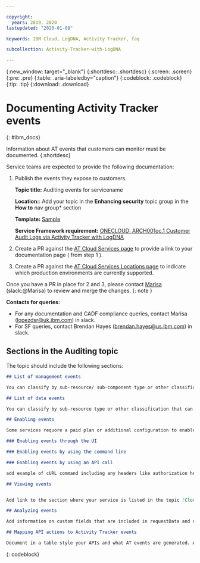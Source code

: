 ```yaml
---

copyright:
  years: 2019, 2020
lastupdated: "2020-01-08"

keywords: IBM Cloud, LogDNA, Activity Tracker, faq

subcollection: Activity-Tracker-with-LogDNA

---
```


{:new_window: target="_blank"}
{:shortdesc: .shortdesc}
{:screen: .screen}
{:pre: .pre}
{:table: .aria-labeledby="caption"}
{:codeblock: .codeblock}
{:tip: .tip}
{:download: .download}


# Documenting Activity Tracker events
{: #ibm_docs}

Information about AT events that customers can monitor must be documented. 
{:shortdesc}

Service teams are expected to provide the following documentation:

1. Publish the events they expose to customers.

    **Topic title:** Auditing events for servicename

    **Location:**: Add your topic in the **Enhancing security** topic group in the **How to** nav group* section  

    **Template:** [Sample](https://github.ibm.com/Bluemix/docs/blob/staging/developing/content-kit/at-events-docs-template.md)

    **Service Framework requirement:** [ONECLOUD: ARCH001oc.1 Customer Audit Logs via Activity Tracker with LogDNA](/docs/service-framework?topic=service-framework-one-cloud-requirements#onecloud-arch001oc-1-customer-audit-logs-via-activity-tracker-with-logdna)

2. Create a PR against the [AT Cloud Services page](https://github.ibm.com/cloud-docs/Activity-Tracker-with-LogDNA/blob/draft/cloud_services.md) to provide a link to your documentation page ( from step 1 ).
3. Create a PR against the [AT Cloud Services Locations page](https://github.ibm.com/cloud-docs/Activity-Tracker-with-LogDNA/blob/draft/cloud_services_locations.md) to indicate which production environments are currently supported.

Once you have a PR in place for 2 and 3, please contact [Marisa](mailto:lopezdsr@uk.ibm.com) (slack:@Marisa) to review and merge the changes.
{: note }


**Contacts for queries:**
* For any documentation and CADF compliance queries, contact Marisa (lopezdsr@uk.ibm.com) in slack.
* For SF queries, contact Brendan Hayes (brendan.hayes@us.ibm.com) in slack.


## Sections in the Auditing topic

The topic should include the following sections:

```md
## List of management events

You can classify by sub-resource/ sub-component type or other classification that can help the customer identify actions.

## List of data events

You can classify by sub-resource type or other classification that can help the customer identify actions.

## Enabling events

Some services requore a paid plan or additional configuration to enable events. Add any information on how to allow the customer to enable collection of events. 

### Enabling events through the UI

### Enabling events by using the command line

### Enabling events by using an API call

add example of cURL command including any headers like authorization headers that might be required.

## Viewing events


Add link to the section where your service is listed in the topic [Cloud services by location](/docs/Activity-Tracker-with-LogDNA?topic=Activity-Tracker-with-LogDNA-cloud_services_locations).

## Analyzing events

Add information on custom fields that are included in requestData and responseData fields and that can help users understand your events.

## Mapping API actions to Activity Tracker events

Document in a table style your APIs and what AT events are generated. As you build this table, take notes of the endpoints that do not generate an AT event (backlog issue). Every endpoint that a user can call should have an AT event generated.  


```
{: codeblock}




